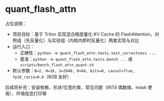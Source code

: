 # quant_flash_attn

占位说明：
- 项目目标：基于 Triton 实现混合精度量化 KV Cache 的 FlashAttention，对照组（先反量化）与实验组（内核内即时反量化）两套实现与对比
- 运行入口：
  - 正确性：`python -m quant_flash_attn.tests.test_correctness ...`
  - 基准：`python -m quant_flash_attn.tests.bench ...` 或 `scripts/bench_flash_attn_quant.sh`
- 默认参数：`B=2, H=16, S=2048, D=64, bits=8, causal=True, fp16_ratio=0.0`（8GB 友好）

后续将补充：安装依赖、形状/位宽约束、常见问题（INT4 偶数维、mask 使用）、环境信息打印等


